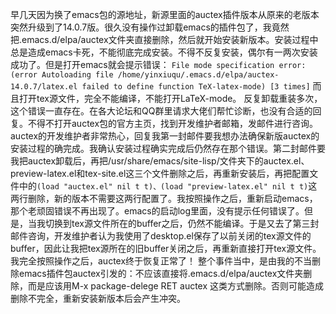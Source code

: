 早几天因为换了emacs包的源地址，新源里面的auctex插件版本从原来的老版本突然升级到了14.0.7版。很久没有操作过卸载emacs的插件包了，我竟然把.emacs.d/elpa/auctex文件夹直接删除，然后就开始安装新版本。安装过程中总是造成emacs卡死，不能彻底完成安装。不得不反复安装，偶尔有一两次安装成功了。但是打开emacs就会提示错误：
```File mode specification error: (error Autoloading file /home/yinxiuqu/.emacs.d/elpa/auctex-14.0.7/latex.el failed to define function TeX-latex-mode) [3 times]```
而且打开tex源文件，完全不能编译，不能打开LaTeX-mode。 反复卸载重装多次，这个错误一直存在。在各大论坛和QQ群里请求大佬们帮忙诊断，也没有合适的回复。不得不打开auctex包的官方主页，找到开发维护者邮箱，发邮件进行咨询。auctex的开发维护者非常热心，回复我第一封邮件要我想办法确保新版auctex的安装过程的确完成。我确认安装过程确实完成后仍然存在那个错误。第二封邮件要我把auctex卸载后，再把/usr/share/emacs/site-lisp/文件夹下的auctex.el、preview-latex.el和tex-site.el这三个文件删除之后，再重新安装后，再把配置文件中的```(load "auctex.el" nil t t)、(load "preview-latex.el" nil t t)```这两行删除，新的版本不需要这两行配置了。我按照操作之后，重新启动emacs，那个老顽固错误不再出现了。emacs的启动log里面，没有提示任何错误了。但是，当我切换到tex源文件所在的buffer之后，仍然不能编译。于是又去了第三封邮件咨询，开发维护者认为我使用了desktop.el保存了以前关闭的tex源文件的buffer，因此让我把tex源所在的旧buffer关闭之后，再重新直接打开tex源文件。我完全按照操作之后，auctex终于恢复正常了！
整个事件当中，是由我的不当删除emacs插件包auctex引发的：不应该直接将.emacs.d/elpa/auctex文件夹删除，而是应该用M-x package-delege  RET auctex 这类方式删除。否则可能造成删除不完全，重新安装新版本后会产生冲突。